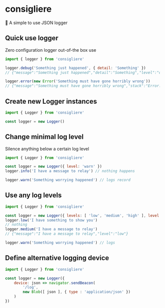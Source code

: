 # consigliere

🍝 A simple to use JSON logger

## Quick use logger
Zero configuration logger out-of-the box use

```js
import { logger } from 'consigliere'

logger.debug('Something just happened', { detail: 'Something' })
// {"message":"Something just happened","detail":"Something","level":"debug"}

logger.error(new Error('Something must have gone horribly wrong'))
// {"message":"Something must have gone horribly wrong","stack":"Error: Something must have gone horribly wrong\n    at…","name":"Error","level":"error"}
```

## Create new Logger instances

```js
import { Logger } from 'consigliere'

const logger = new Logger()
```

## Change minimal log level
Silence anything below a certain log level

```js
import { Logger } from 'consigliere'

const logger = new Logger({ level: 'warn' })
logger.info('I have a message to relay') // nothing happens

logger.warn('Something worrying happened') // logs record
```

## Use any log levels

```js
import { Logger } from 'consigliere'

const logger = new Logger({ levels: [ 'low', 'medium', 'high' ], level: 'medium' })
logger.low('I have something to show you')
// nothing
logger.medium('I have a message to relay')
// {"message":"I have a message to relay","level":"low"}

logger.warn('Something worrying happened') // logs
```

## Define alternative logging device
```js
import { Logger } from 'consigliere'

const logger = new Logger({
	device: json => navigator.sendBeacon(
		'/log',
		new Blob([ json ], { type : 'application/json' })
	)
})
```
